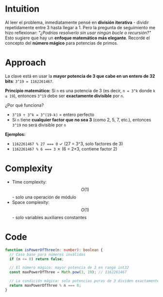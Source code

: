 # Intuition

Al leer el problema, inmediatamente pensé en **división iterativa** - dividir repetidamente entre 3 hasta llegar a 1. Pero la pregunta de seguimiento me hizo reflexionar: _"¿Podrías resolverlo sin usar ningún bucle o recursión?"_ Esto sugiere que hay un **enfoque matemático más elegante**. Recordé el concepto del **número mágico** para potencias de primos.

# Approach

La clave está en usar la **mayor potencia de 3 que cabe en un entero de 32 bits**: `3^19 = 1162261467`.

**Principio matemático:** Si `n` es una potencia de 3 (es decir, `n = 3^k` donde `k ≤ 19`), entonces `3^19` debe ser **exactamente divisible** por `n`.

¿Por qué funciona?

- `3^19 ÷ 3^k = 3^(19-k)` = entero perfecto
- Si `n` tiene **cualquier factor que no sea 3** (como 2, 5, 7, etc.), entonces `3^19` no será divisible por `n`

**Ejemplos:**

- `1162261467 % 27 === 0` ✓ (27 = 3^3, solo factores de 3)
- `1162261467 % 6 === 3` ✗ (6 = 2×3, contiene factor 2)

# Complexity

- Time complexity: $$O(1)$$ - solo una operación de módulo
- Space complexity: $$O(1)$$ - solo variables auxiliares constantes

# Code

```typescript []
function isPowerOfThree(n: number): boolean {
  // Caso base para números inválidos
  if (n <= 0) return false;

  // El número mágico: mayor potencia de 3 en rango int32
  const maxPowerOfThree = Math.pow(3, 19); // 1162261467

  // La condición mágica: solo potencias puras de 3 dividen exactamente
  return maxPowerOfThree % n === 0;
}
```
